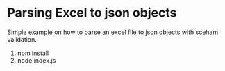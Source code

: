 # Parsing Excel to json objects

Simple example on how to parse an excel file to json objects with sceham validation.

1. npm install
2. node index.js

